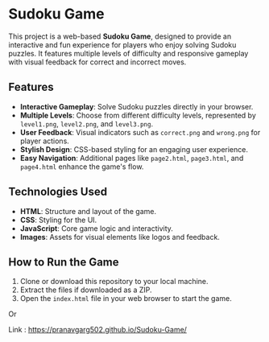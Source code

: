 # Sudoku Game

This project is a web-based **Sudoku Game**, designed to provide an interactive and fun experience for players who enjoy solving Sudoku puzzles. It features multiple levels of difficulty and responsive gameplay with visual feedback for correct and incorrect moves.

## Features

- **Interactive Gameplay**: Solve Sudoku puzzles directly in your browser.
- **Multiple Levels**: Choose from different difficulty levels, represented by `level1.png`, `level2.png`, and `level3.png`.
- **User Feedback**: Visual indicators such as `correct.png` and `wrong.png` for player actions.
- **Stylish Design**: CSS-based styling for an engaging user experience.
- **Easy Navigation**: Additional pages like `page2.html`, `page3.html`, and `page4.html` enhance the game's flow.

## Technologies Used

- **HTML**: Structure and layout of the game.
- **CSS**: Styling for the UI.
- **JavaScript**: Core game logic and interactivity.
- **Images**: Assets for visual elements like logos and feedback.

## How to Run the Game

1. Clone or download this repository to your local machine.
2. Extract the files if downloaded as a ZIP.
3. Open the `index.html` file in your web browser to start the game.

Or

Link : https://pranavgarg502.github.io/Sudoku-Game/

